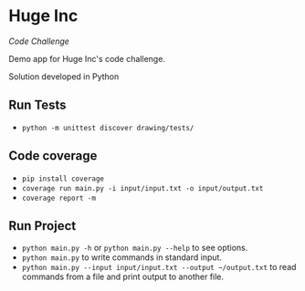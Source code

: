 # Huge Inc
_Code Challenge_

Demo app for Huge Inc's code challenge.

Solution developed in Python 

## Run Tests

* `python -m unittest discover drawing/tests/`

## Code coverage

* `pip install coverage`
* `coverage run main.py -i input/input.txt -o input/output.txt`
* `coverage report -m`

## Run Project

* `python main.py -h` or `python main.py --help` to see options.
* `python main.py` to write commands in standard input.
* `python main.py --input input/input.txt --output ~/output.txt` to read commands from a file and print output to 
another file.
